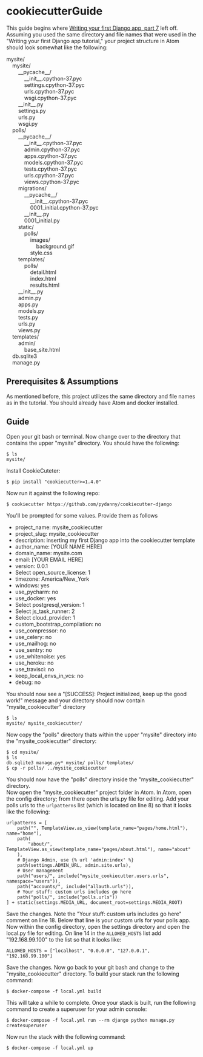 # cookiecutterGuide
This guide begins where [Writing your first Django app, part 7](https://docs.djangoproject.com/en/2.2/intro/tutorial07/) left off. Assuming you used the same directory and file names that were used in the "Writing your first Django app tutorial," your project structure in Atom should look somewhat like the following: 

mysite/  
&nbsp;&nbsp;&nbsp;&nbsp;mysite/  
&nbsp;&nbsp;&nbsp;&nbsp;&nbsp;&nbsp;&nbsp;&nbsp;\_\_pycache__/  
&nbsp;&nbsp;&nbsp;&nbsp;&nbsp;&nbsp;&nbsp;&nbsp;&nbsp;&nbsp;&nbsp;&nbsp;\_\_init__.cpython-37.pyc  
&nbsp;&nbsp;&nbsp;&nbsp;&nbsp;&nbsp;&nbsp;&nbsp;&nbsp;&nbsp;&nbsp;&nbsp;settings.cpython-37.pyc  
&nbsp;&nbsp;&nbsp;&nbsp;&nbsp;&nbsp;&nbsp;&nbsp;&nbsp;&nbsp;&nbsp;&nbsp;urls.cpython-37.pyc  
&nbsp;&nbsp;&nbsp;&nbsp;&nbsp;&nbsp;&nbsp;&nbsp;&nbsp;&nbsp;&nbsp;&nbsp;wsgi.cpython-37.pyc  
&nbsp;&nbsp;&nbsp;&nbsp;&nbsp;&nbsp;&nbsp;&nbsp;\_\_init__.py  
&nbsp;&nbsp;&nbsp;&nbsp;&nbsp;&nbsp;&nbsp;&nbsp;settings.py  
&nbsp;&nbsp;&nbsp;&nbsp;&nbsp;&nbsp;&nbsp;&nbsp;urls.py  
&nbsp;&nbsp;&nbsp;&nbsp;&nbsp;&nbsp;&nbsp;&nbsp;wsgi.py  
&nbsp;&nbsp;&nbsp;&nbsp;polls/  
&nbsp;&nbsp;&nbsp;&nbsp;&nbsp;&nbsp;&nbsp;&nbsp;\_\_pycache__/  
&nbsp;&nbsp;&nbsp;&nbsp;&nbsp;&nbsp;&nbsp;&nbsp;&nbsp;&nbsp;&nbsp;&nbsp;\_\_init__.cpython-37.pyc  
&nbsp;&nbsp;&nbsp;&nbsp;&nbsp;&nbsp;&nbsp;&nbsp;&nbsp;&nbsp;&nbsp;&nbsp;admin.cpython-37.pyc  
&nbsp;&nbsp;&nbsp;&nbsp;&nbsp;&nbsp;&nbsp;&nbsp;&nbsp;&nbsp;&nbsp;&nbsp;apps.cpython-37.pyc  
&nbsp;&nbsp;&nbsp;&nbsp;&nbsp;&nbsp;&nbsp;&nbsp;&nbsp;&nbsp;&nbsp;&nbsp;models.cpython-37.pyc  
&nbsp;&nbsp;&nbsp;&nbsp;&nbsp;&nbsp;&nbsp;&nbsp;&nbsp;&nbsp;&nbsp;&nbsp;tests.cpython-37.pyc  
&nbsp;&nbsp;&nbsp;&nbsp;&nbsp;&nbsp;&nbsp;&nbsp;&nbsp;&nbsp;&nbsp;&nbsp;urls.cpython-37.pyc  
&nbsp;&nbsp;&nbsp;&nbsp;&nbsp;&nbsp;&nbsp;&nbsp;&nbsp;&nbsp;&nbsp;&nbsp;views.cpython-37.pyc  
&nbsp;&nbsp;&nbsp;&nbsp;&nbsp;&nbsp;&nbsp;&nbsp;migrations/  
&nbsp;&nbsp;&nbsp;&nbsp;&nbsp;&nbsp;&nbsp;&nbsp;&nbsp;&nbsp;&nbsp;&nbsp;\_\_pycache__/  
&nbsp;&nbsp;&nbsp;&nbsp;&nbsp;&nbsp;&nbsp;&nbsp;&nbsp;&nbsp;&nbsp;&nbsp;&nbsp;&nbsp;&nbsp;&nbsp;\_\_init__.cpython-37.pyc  
&nbsp;&nbsp;&nbsp;&nbsp;&nbsp;&nbsp;&nbsp;&nbsp;&nbsp;&nbsp;&nbsp;&nbsp;&nbsp;&nbsp;&nbsp;&nbsp;0001_initial.cpython-37.pyc  
&nbsp;&nbsp;&nbsp;&nbsp;&nbsp;&nbsp;&nbsp;&nbsp;&nbsp;&nbsp;&nbsp;&nbsp;\_\_init__.py  
&nbsp;&nbsp;&nbsp;&nbsp;&nbsp;&nbsp;&nbsp;&nbsp;&nbsp;&nbsp;&nbsp;&nbsp;0001_initial.py  
&nbsp;&nbsp;&nbsp;&nbsp;&nbsp;&nbsp;&nbsp;&nbsp;static/  
&nbsp;&nbsp;&nbsp;&nbsp;&nbsp;&nbsp;&nbsp;&nbsp;&nbsp;&nbsp;&nbsp;&nbsp;polls/   
&nbsp;&nbsp;&nbsp;&nbsp;&nbsp;&nbsp;&nbsp;&nbsp;&nbsp;&nbsp;&nbsp;&nbsp;&nbsp;&nbsp;&nbsp;&nbsp;images/   
&nbsp;&nbsp;&nbsp;&nbsp;&nbsp;&nbsp;&nbsp;&nbsp;&nbsp;&nbsp;&nbsp;&nbsp;&nbsp;&nbsp;&nbsp;&nbsp;&nbsp;&nbsp;&nbsp;&nbsp;background.gif  
&nbsp;&nbsp;&nbsp;&nbsp;&nbsp;&nbsp;&nbsp;&nbsp;&nbsp;&nbsp;&nbsp;&nbsp;&nbsp;&nbsp;&nbsp;&nbsp;style.css  
&nbsp;&nbsp;&nbsp;&nbsp;&nbsp;&nbsp;&nbsp;&nbsp;templates/  
&nbsp;&nbsp;&nbsp;&nbsp;&nbsp;&nbsp;&nbsp;&nbsp;&nbsp;&nbsp;&nbsp;&nbsp;polls/  
&nbsp;&nbsp;&nbsp;&nbsp;&nbsp;&nbsp;&nbsp;&nbsp;&nbsp;&nbsp;&nbsp;&nbsp;&nbsp;&nbsp;&nbsp;&nbsp;detail.html  
&nbsp;&nbsp;&nbsp;&nbsp;&nbsp;&nbsp;&nbsp;&nbsp;&nbsp;&nbsp;&nbsp;&nbsp;&nbsp;&nbsp;&nbsp;&nbsp;index.html  
&nbsp;&nbsp;&nbsp;&nbsp;&nbsp;&nbsp;&nbsp;&nbsp;&nbsp;&nbsp;&nbsp;&nbsp;&nbsp;&nbsp;&nbsp;&nbsp;results.html  
&nbsp;&nbsp;&nbsp;&nbsp;&nbsp;&nbsp;&nbsp;&nbsp;\_\_init__.py  
&nbsp;&nbsp;&nbsp;&nbsp;&nbsp;&nbsp;&nbsp;&nbsp;admin.py  
&nbsp;&nbsp;&nbsp;&nbsp;&nbsp;&nbsp;&nbsp;&nbsp;apps.py  
&nbsp;&nbsp;&nbsp;&nbsp;&nbsp;&nbsp;&nbsp;&nbsp;models.py  
&nbsp;&nbsp;&nbsp;&nbsp;&nbsp;&nbsp;&nbsp;&nbsp;tests.py  
&nbsp;&nbsp;&nbsp;&nbsp;&nbsp;&nbsp;&nbsp;&nbsp;urls.py  
&nbsp;&nbsp;&nbsp;&nbsp;&nbsp;&nbsp;&nbsp;&nbsp;views.py  
&nbsp;&nbsp;&nbsp;&nbsp;templates/  
&nbsp;&nbsp;&nbsp;&nbsp;&nbsp;&nbsp;&nbsp;&nbsp;admin/  
&nbsp;&nbsp;&nbsp;&nbsp;&nbsp;&nbsp;&nbsp;&nbsp;&nbsp;&nbsp;&nbsp;&nbsp;base_site.html  
&nbsp;&nbsp;&nbsp;&nbsp;db.sqlite3  
&nbsp;&nbsp;&nbsp;&nbsp;manage.py

## Prerequisites & Assumptions
As mentioned before, this project utilizes the same directory and file names as in the tutorial. You should already have Atom and docker installed.

## Guide
Open your git bash or terminal. Now change over to the directory that contains the upper "mysite" directory. You should have the following:
```
$ ls
mysite/
```
Install CookieCuteter:
```
$ pip install "cookiecutter>=1.4.0"
```
Now run it against the following repo:
```
$ cookiecutter https://github.com/pydanny/cookiecutter-django
```
You'll be prompted for some values. Provide them as follows 
* project_name: mysite_cookiecutter
* project_slug: mysite_cookiecutter
* description: inserting my first Django app into the cookiecutter template
* author_name: [YOUR NAME HERE]
* domain_name: mysite.com
* email: [YOUR EMAIL HERE]
* version: 0.0.1
* Select open_source_license: 1
* timezone: America/New_York
* windows: yes 
* use_pycharm: no
* use_docker: yes
* Select postgresql_version: 1
* Select js_task_runner: 2
* Select cloud_provider: 1
* custom_bootstrap_compilation: no
* use_compressor: no
* use_celery: no
* use_mailhog: no
* use_sentry: no
* use_whitenoise: yes
* use_heroku: no
* use_travisci: no
* keep_local_envs_in_vcs: no
* debug: no

You should now see a "[SUCCESS]: Project initialized, keep up the good work!" message and your directory should now contain "mysite_cookiecutter" directory
```
$ ls
mysite/ mysite_cookiecutter/
```
Now copy the "polls" directory thats within the upper "mysite" directory into the "mysite_cookiecutter" directory: 
```
$ cd mysite/
$ ls 
db.sqlite3 manage.py* mysite/ polls/ templates/
$ cp -r polls/ ../mysite_cookiecutter
```
You should now have the "polls" directory inside the "mysite_cookiecutter" directory.  
Now open the "mysite_cookiecutter" project folder in Atom. In Atom, open the config directory; from there open the urls.py file for editing. Add your polls urls to the ```urlpatterns``` list (which is located on line 8) so that it looks like the following:
```
urlpatterns = [
    path("", TemplateView.as_view(template_name="pages/home.html"), name="home"),
    path(
        "about/", TemplateView.as_view(template_name="pages/about.html"), name="about"
    ),
    # Django Admin, use {% url 'admin:index' %}
    path(settings.ADMIN_URL, admin.site.urls),
    # User management
    path("users/", include("mysite_cookiecutter.users.urls", namespace="users")),
    path("accounts/", include("allauth.urls")),
    # Your stuff: custom urls includes go here
    path("polls/", include("polls.urls"))
] + static(settings.MEDIA_URL, document_root=settings.MEDIA_ROOT)

```
Save the changes. Note the "Your stuff: custom urls includes go here" comment on line 18. Below that line is your custom urls for your polls app.  
Now within the config directory, open the settings directory and open the local.py file for editing. On line 14 in the ```ALLOWED_HOSTS``` list add "192.168.99.100" to the list so that it looks like:
```
ALLOWED_HOSTS = ["localhost", "0.0.0.0", "127.0.0.1", "192.168.99.100"]
```
Save the changes. Now go back to your git bash and change to the "mysite_cookiecutter" directory. To build your stack run the following command: 
```
$ docker-compose -f local.yml build
```
This will take a while to complete. Once your stack is built, run the following command to create a superuser for your admin console:
```
$ docker-compose -f local.yml run --rm django python manage.py createsuperuser
```
Now run the stack with the following command:
```
$ docker-compose -f local.yml up
```
